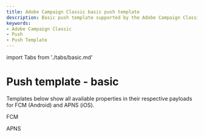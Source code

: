```yaml
---
title: Adobe Campaign Classic basic push template
description: Basic push template supported by the Adobe Campaign Classic mobile extension.
keywords:
- Adobe Campaign Classic
- Push
- Push Template
---
```


import Tabs from './tabs/basic.md'

# Push template - basic

Templates below show all available properties in their respective payloads for FCM (Android) and APNS (iOS).

<TabsBlock orientation="horizontal" slots="heading, content" repeat="2"/>

FCM

<Tabs query="platform=fcm&template=basic"/>

APNS

<Tabs query="platform=apns&template=basic"/>

